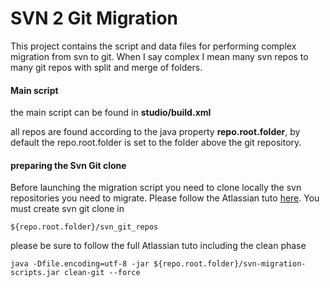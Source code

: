 SVN 2 Git Migration
===
This project contains the script and data files for performing complex migration from svn to git.
When I say complex I mean many svn repos to many git repos with split and merge of folders.

#### Main script

the main script can be found in 
**studio/build.xml**

all repos are found according to the java property **repo.root.folder**, by default the repo.root.folder is set to the folder above the git repository.

#### preparing the Svn Git clone
Before launching the migration script you need to clone locally the svn repositories you need to migrate. Please follow the Atlassian tuto [here](https://www.atlassian.com/git/migration#!migration-convert).
You must create svn git clone in 

    ${repo.root.folder}/svn_git_repos
please be sure to follow the full Atlassian tuto including the clean phase

    java -Dfile.encoding=utf-8 -jar ${repo.root.folder}/svn-migration-scripts.jar clean-git --force
